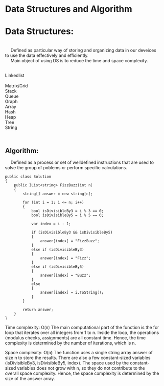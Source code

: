 # Data Structures and Algorithm

Data Structures:
================
<br/>&emsp; Defined as particular way of storing and organizing data in our deveices to use the data effectively and efficiently.
<br/>&emsp; Main object of using DS is to reduce the time and space complexity.

<br/>Linkedlist<br/>
<br/>Matrix/Grid
<br/>Stack
<br/>Queue
<br/>Graph
<br/>Array
<br/>Hash
<br/>Heap
<br/>Tree
<br/>String


<br/>Algorithm:<br/>
------------------
&emsp; Defined as a process or set of welldefined instructions that are used to solve the group of poblems or perform specific calculations.
<br/>
```
public class Solution
{
    public IList<string> FizzBuzz(int n)
    {
        string[] answer = new string[n];

        for (int i = 1; i <= n; i++)
        {
            bool isDivisibleBy3 = i % 3 == 0;
            bool isDivisibleBy5 = i % 5 == 0;

            var index = i - 1;

            if (isDivisibleBy3 && isDivisibleBy5)
            {
                answer[index] = "FizzBuzz";
            }
            else if (isDivisibleBy3)
            {
                answer[index] = "Fizz";
            }
            else if (isDivisibleBy5)
            {
                answer[index] = "Buzz";
            }
            else
            {
                answer[index] = i.ToString();
            }
        }

        return answer;
    }
}
```

Time complexity: O(n)
The main computational part of the function is the for loop that iterates over all integers from 1 to n. Inside the loop, the operations (modulus checks, assignments) are all constant time. Hence, the time complexity is determined by the number of iterations, which is n.

Space complexity: O(n)
The function uses a single string array answer of size n to store the results. There are also a few constant-sized variables (isDivisibleBy3, isDivisibleBy5, index). The space used by the constant-sized variables does not grow with n, so they do not contribute to the overall space complexity. Hence, the space complexity is determined by the size of the answer array.
